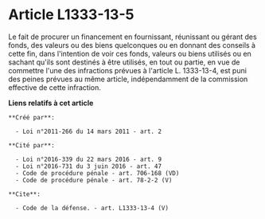 # Article L1333-13-5

Le fait de procurer un financement en fournissant, réunissant ou gérant des fonds, des valeurs ou des biens quelconques ou en
donnant des conseils à cette fin, dans l'intention de voir ces fonds, valeurs ou biens utilisés ou en sachant qu'ils sont
destinés à être utilisés, en tout ou partie, en vue de commettre l'une des infractions prévues à l'article L. 1333-13-4, est
puni des peines prévues au même article, indépendamment de la commission effective de cette infraction.

**Liens relatifs à cet article**

	**Créé par**:

	  - Loi n°2011-266 du 14 mars 2011 - art. 2

	**Cité par**:

	  - Loi n°2016-339 du 22 mars 2016 - art. 9
	  - Loi n°2016-731 du 3 juin 2016 - art. 47
	  - Code de procédure pénale - art. 706-168 (VD)
	  - Code de procédure pénale - art. 78-2-2 (V)

	**Cite**:

	  - Code de la défense. - art. L1333-13-4 (V)
